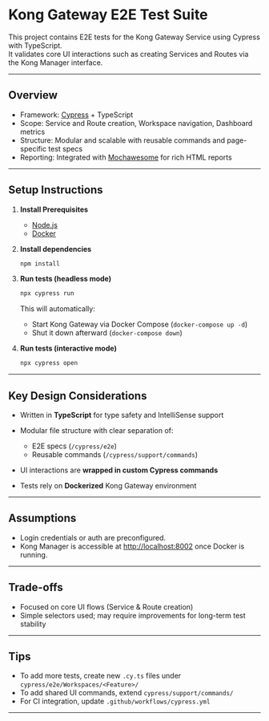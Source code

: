 # Kong Gateway E2E Test Suite

This project contains E2E tests for the Kong Gateway Service using Cypress with TypeScript.  
It validates core UI interactions such as creating Services and Routes via the Kong Manager interface.

---

## Overview

* Framework: [Cypress](https://www.cypress.io/) + TypeScript
* Scope: Service and Route creation, Workspace navigation, Dashboard metrics
* Structure: Modular and scalable with reusable commands and page-specific test specs
* Reporting: Integrated with [Mochawesome](https://github.com/adamgruber/mochawesome) for rich HTML reports

---

## Setup Instructions
1. **Install Prerequisites**
   * [Node.js](https://nodejs.org/)
   * [Docker](https://www.docker.com/)
   
2. **Install dependencies**
   ```bash
   npm install   
   
3. **Run tests (headless mode)**
   ```bash
   npx cypress run
   ```

   This will automatically:

   * Start Kong Gateway via Docker Compose (`docker-compose up -d`)
   * Shut it down afterward (`docker-compose down`)
   
4. **Run tests (interactive mode)**

   ```bash
   npx cypress open
   ```

---

## Key Design Considerations

* Written in **TypeScript** for type safety and IntelliSense support
* Modular file structure with clear separation of:

   * E2E specs (`/cypress/e2e`)
   * Reusable commands (`/cypress/support/commands`)
* UI interactions are **wrapped in custom Cypress commands**
* Tests rely on **Dockerized** Kong Gateway environment

---

## Assumptions

* Login credentials or auth are preconfigured.
* Kong Manager is accessible at [http://localhost:8002](http://localhost:8002) once Docker is running.

---

## Trade-offs
* Focused on core UI flows (Service & Route creation)
* Simple selectors used; may require improvements for long-term test stability

---

## Tips

* To add more tests, create new `.cy.ts` files under `cypress/e2e/Workspaces/<Feature>/`
* To add shared UI commands, extend `cypress/support/commands/`
* For CI integration, update `.github/workflows/cypress.yml`

---
